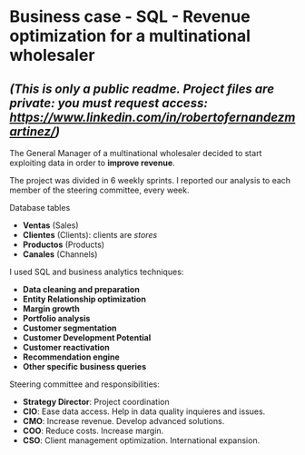 # Business case - SQL - Revenue optimization for a multinational wholesaler


## *(This is only a public readme. Project files are private: you must request access: https://www.linkedin.com/in/robertofernandezmartinez/)*


The General Manager of a multinational wholesaler decided to start exploiting data in order to **improve revenue**.

The project was divided in 6 weekly sprints. I reported our analysis to each member of the steering committee, every week.

Database tables
- **Ventas** (Sales)
- **Clientes** (Clients): clients are *stores*
- **Productos** (Products)
- **Canales** (Channels)

I used SQL and business analytics techniques:

- **Data cleaning and preparation**
- **Entity Relationship optimization**
- **Margin growth**
- **Portfolio analysis**
- **Customer segmentation**
- **Customer Development Potential**
- **Customer reactivation**
- **Recommendation engine**
- **Other specific business queries**

Steering committee and responsibilities:

- **Strategy Director**: Project coordination
- **CIO**: Ease data access. Help in data quality inquieres and issues.
- **CMO**: Increase revenue. Develop advanced solutions.
- **COO**: Reduce costs. Increase margin.
- **CSO**: Client management optimization. International expansion.
